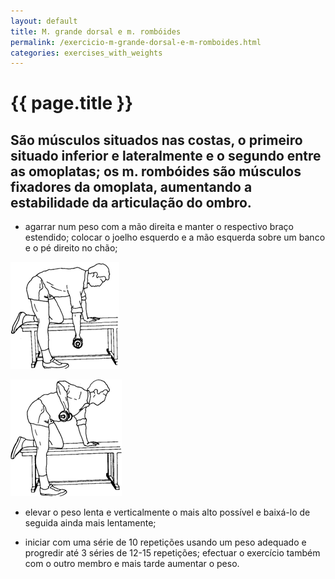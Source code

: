 ```yaml
---
layout: default
title: M. grande dorsal e m. rombóides
permalink: /exercicio-m-grande-dorsal-e-m-romboides.html
categories: exercises_with_weights
---
```


# {{ page.title }}

## São músculos situados nas costas, o primeiro situado inferior e lateralmente e o segundo entre as omoplatas; os m. rombóides são músculos fixadores da omoplata, aumentando a estabilidade da articulação do ombro.

* agarrar num peso com a mão direita e manter o respectivo braço estendido; colocar o joelho esquerdo e a mão esquerda sobre um banco e o pé direito no chão;

![M. grande dorsal e m. rombóides](assets/exercicio-elevacao-anterior-de-pesos_clip_image002.gif)

![M. grande dorsal e m. rombóides](assets/exercicio-elevacao-anterior-de-pesos_clip_image004.gif)

* elevar o peso lenta e verticalmente o mais alto possível e baixá-lo de seguida ainda mais lentamente;

* iniciar com uma série de 10 repetições usando um peso adequado e progredir até 3 séries de 12-15 repetições; efectuar o exercício também com o outro membro e mais tarde aumentar o peso.
